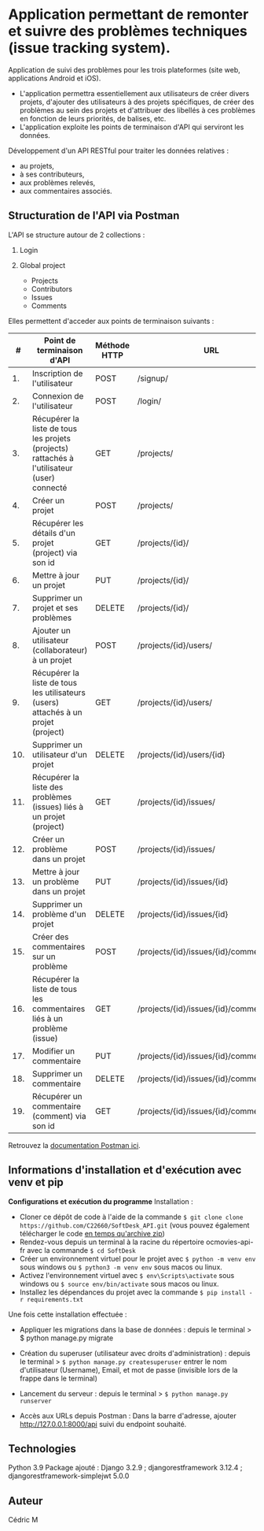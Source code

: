 # Application permettant de remonter et suivre des problèmes techniques (issue tracking system).

Application de suivi des problèmes pour les trois plateformes (site web, applications Android et iOS).
- L'application permettra essentiellement aux utilisateurs de créer divers projets, d'ajouter des utilisateurs à des projets spécifiques, de créer des problèmes au sein des projets et d'attribuer des libellés à ces problèmes en fonction de leurs priorités, de balises, etc.
- L'application exploite les points de terminaison d'API qui serviront les données.


Développement d'un API RESTful pour traiter les données relatives :
- au projets,
- à ses contributeurs, 
- aux problèmes relevés,
- aux commentaires associés.

## Structuration de l'API via Postman

L'API se structure autour de 2 collections :
1. Login
   
2. Global project
    * Projects
    * Contributors
    * Issues
    * Comments


Elles permettent d'acceder aux points de terminaison suivants :

|	#	|	Point de terminaison d'API	|	Méthode HTTP	|	URL	|
|	-----	|	-----------------------------	|	--------------	|	--------------------------------------------------------	|
|	1.	|	Inscription de l'utilisateur	|	POST	|	/signup/	|
|	2.	|	Connexion de l'utilisateur	|	POST	|	/login/	|
|	3.	|	Récupérer la liste de tous les projets (projects) rattachés à l'utilisateur (user) connecté	|	GET	|	/projects/	|
|	4.	|	Créer un projet	|	POST	|	/projects/	|
|	5.	|	Récupérer les détails d'un projet (project) via son id	|	GET	|	/projects/{id}/	|
|	6.	|	Mettre à jour un projet	|	PUT	|	/projects/{id}/	|
|	7.	|	Supprimer un projet et ses problèmes	|	DELETE	|	/projects/{id}/	|
|	8.	|	Ajouter un utilisateur (collaborateur) à un projet	|	POST	|	/projects/{id}/users/	|
|	9.	|	Récupérer la liste de tous les utilisateurs (users) attachés à un projet (project)	|	GET	|	/projects/{id}/users/	|
|	10.	|	Supprimer un utilisateur d'un projet	|	DELETE	|	/projects/{id}/users/{id}	|
|	11.	|	Récupérer la liste des problèmes (issues) liés à un projet (project)	|	GET	|	/projects/{id}/issues/	|
|	12.	|	Créer un problème dans un projet	|	POST	|	/projects/{id}/issues/	|
|	13.	|	Mettre à jour un problème dans un projet	|	PUT	|	/projects/{id}/issues/{id}	|
|	14.	|	Supprimer un problème d'un projet	|	DELETE	|	/projects/{id}/issues/{id}	|
|	15.	|	Créer des commentaires sur un problème	|	POST	|	/projects/{id}/issues/{id}/comments/	|
|	16.	|	Récupérer la liste de tous les commentaires liés à un problème (issue)	|	GET	|	/projects/{id}/issues/{id}/comments/	|
|	17.	|	Modifier un commentaire	|	PUT	|	/projects/{id}/issues/{id}/comments/{id}	|
|	18.	|	Supprimer un commentaire	|	DELETE	|	/projects/{id}/issues/{id}/comments/{id}	|
|	19.	|	Récupérer un commentaire (comment) via son id	|	GET	|	/projects/{id}/issues/{id}/comments/{id}	|


Retrouvez la [documentation Postman ici](https://documenter.getpostman.com/view/18184212/UVJeEG8C).



## Informations d'installation et d'exécution avec venv et pip


**Configurations et exécution du programme**
Installation :
- Cloner ce dépôt de code à l'aide de la commande `$ git clone clone https://github.com/C22660/SoftDesk_API.git` (vous pouvez également télécharger le code [en temps qu'archive zip](https://github.com/C22660/SoftDesk_API/archive/refs/heads/master.zip))
- Rendez-vous depuis un terminal à la racine du répertoire ocmovies-api-fr avec la commande `$ cd SoftDesk`
- Créer un environnement virtuel pour le projet avec `$ python -m venv env` sous windows ou `$ python3 -m venv env` sous macos ou linux.
- Activez l'environnement virtuel avec `$ env\Scripts\activate` sous windows ou `$ source env/bin/activate` sous macos ou linux.
- Installez les dépendances du projet avec la commande `$ pip install -r requirements.txt`

Une fois cette installation effectuée :

- Appliquer les migrations dans la base de données : depuis le terminal > $ python manage.py migrate

- Création du superuser (utilisateur avec droits d'administration) :
depuis le terminal > `$ python manage.py createsuperuser`
entrer le nom d'utilisateur (Username), Email, et mot de passe (invisible lors de la frappe dans le terminal)

- Lancement du serveur :
depuis le terminal > `$ python manage.py runserver`

- Accès aux URLs depuis Postman :
Dans la barre d'adresse, ajouter http://127.0.0.1:8000/api suivi du endpoint souhaité.

## Technologies
Python 3.9
Package ajouté : Django 3.2.9 ; djangorestframework 3.12.4 ; djangorestframework-simplejwt 5.0.0

## Auteur        
Cédric M
